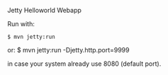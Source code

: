 Jetty Helloworld Webapp

Run with:

    $ mvn jetty:run

or:
    $ mvn jetty:run -Djetty.http.port=9999
    
in case your system already use 8080 (default port).
